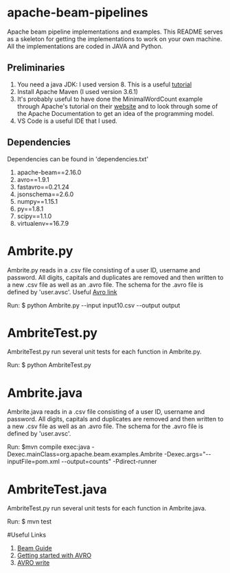 # apache-beam-pipelines
Apache beam pipeline implementations and examples. This README serves as a skeleton for getting the implementations to work on your own machine. All the implementations are coded in JAVA and Python.

## Preliminaries
1. You need a java JDK: I used version 8. This is a useful [tutorial](https://www.javahelps.com/2015/03/install-oracle-jdk-in-ubuntu.html)
2. Install Apache Maven (I used version 3.6.1)
3. It's probably useful to have done the MinimalWordCount example through Apache's tutorial on their [website](https://beam.apache.org/get-started/wordcount-example/#minimalwordcount-example) and to look through some of the Apache Documentation to get an idea of the programming model.
4. VS Code is a useful IDE that I used.

## Dependencies
Dependencies can be found in 'dependencies.txt'
 
1.	apache-beam==2.16.0
2.	avro==1.9.1
3.	fastavro==0.21.24
4.	jsonschema==2.6.0
5.	numpy==1.15.1
6.	py==1.8.1
7.	scipy==1.1.0
8.	virtualenv==16.7.9

# Ambrite.py
Ambrite.py reads in a .csv file consisting of a user ID, username and password.  All digits, capitals and duplicates are removed and then written to a new .csv file as well as an .avro file. The schema for the .avro file is defined by 'user.avsc'. Useful [Avro link](https://beam.apache.org/releases/pydoc/2.5.0/apache_beam.io.avroio.html)

Run: $ python Ambrite.py --input input10.csv --output output

# AmbriteTest.py
AmbriteTest.py run several unit tests for each function in Ambrite.py.

Run: $ python AmbriteTest.py

# Ambrite.java
Ambrite.java reads in a .csv file consisting of a user ID, username and password.  All digits, capitals and duplicates are removed and then written to a new .csv file as well as an .avro file. The schema for the .avro file is defined by 'user.avsc'.

Run: $mvn compile exec:java -Dexec.mainClass=org.apache.beam.examples.Ambrite -Dexec.args="--inputFile=pom.xml --output=counts" -Pdirect-runner

# AmbriteTest.java
AmbriteTest.py run several unit tests for each function in Ambrite.java.

Run: $ mvn test

#Useful Links
1. [Beam Guide](https://beam.apache.org/documentation/programming-guide/#additional-outputs)
2. [Getting started with AVRO](https://avro.apache.org/docs/current/gettingstartedpython.html)
3. [AVRO write](https://avro.apache.org/docs/current/gettingstartedpython.html)